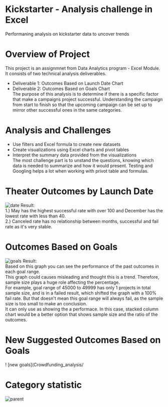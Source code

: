 # Kickstarter - Analysis challenge in Excel
Performaning analysis on kickstarter data to uncover trends


# Overview of Project
This project is an assignmnet from Data Analytics program - Excel Module. It consists of two technical analysis deliverables. 
- Deliverable 1: Outcomes Based on Launch Date Chart<br>
- Deliverable 2: Outcomes Based on Goals Chart<br>
The purpose of this analysis is to determine if there is a specific factor that make a campaigns project successful. Understanding the campaign from start to finish so that the upcoming campaign can be set up to mirror other successful ones in the same categories. 


# Analysis and Challenges
- Use filters and Excel formula to create new datasets<br>
- Create visualizations using Excel charts and pivot tables<br>
- Interpret the summary data provided from the visualizations<br>
The most challenge part is to unstand the questions, knowing which data is needed to summarize and how it would present.
Testing and Googling helps a lot when working with privot table and formulas. 


# Theater Outcomes by Launch Date
![date](/Crowdfunding_analysis/Theater_Outcomes_vs_Launch.png)
Result:<br>
1.) May has the highest successful rate with over 100 and December has the lowest rate with less than 40.<br>
2.) Canceled rate has no relationship between months, successful and fail rate as it's very stable. 


# Outcomes Based on Goals
![goals](/Crowdfunding_analysis/Outcomes_vs_Goals.png)
Result:<br>
Based on this graph you can see the performance of the past outcomes in each goal range.<br>
This graph could causes misleading and thought this is a trend.
Therefore, sample size plays a huge role affecting the percentage.<br>
For example, goal range of 45000 to 49999 has only 1 projects in total sample size, and is in a failed result, which shifted the graph with a 100% fail rate.
But that doesn't mean this goal range will always fail, as the sample size is too small to make an conclusion.<br>
It can only use as showing the a performace.
In this case, stacked column chart would be a better option that shows sample size and the ratio of the outcomes.<br>
# New Suggested Outcomes Based on Goals
! [new goals](Crowdfunding_analysis/


# Category statistic
![parent](/Crowdfunding_analysis/Parent_Category_Outcomes.png)

